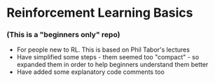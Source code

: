 # Reinforcement Learning Basics 
### (This is a "beginners only" repo)

- For people new to RL. This is based on Phil Tabor's lectures
- Have simplified some steps - them seemed too "compact" - so expanded them in order to help beginners understand them better 
- Have added some explanatory code comments too

